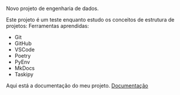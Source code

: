 Novo projeto de engenharia de dados.

Este projeto é um teste enquanto estudo os conceitos de estrutura de projetos:
Ferramentas aprendidas:
* Git
* GitHub
* VSCode
* Poetry
* PyEnv
* MkDocs
* Taskipy

Aqui está a documentação do meu projeto.
[Documentação](https://gurezende.github.io/Python-DuckDB/)